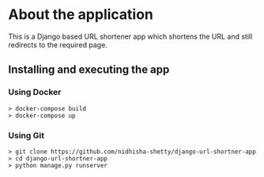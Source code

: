 # About the application
This is a Django based URL shortener app which  shortens the URL and still redirects to the required page.

## Installing and executing the app

### Using Docker
```
> docker-compose build
> docker-compose up
```
### Using Git
```
> git clone https://github.com/nidhisha-shetty/django-url-shortner-app
> cd django-url-shortner-app
> python manage.py runserver
```
